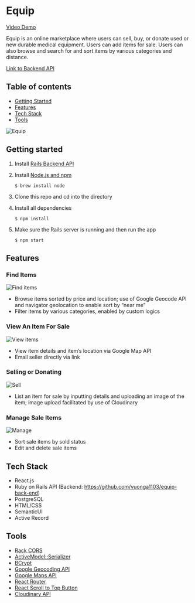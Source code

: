 # Equip
[Video Demo](https://www.youtube.com/watch?v=TLyb1NhYnUs&feature=youtu.be&ab_channel=AnhV)

Equip is an online marketplace where users can sell, buy, or donate used or new durable medical equipment. Users can add items for sale. Users can also browse and search for and sort items by various categories and distance.

[Link to Backend API](https://github.com/vuonga1103/equip-back-end)


## Table of contents
* [Getting Started](#getting-started)
* [Features](#features)
* [Tech Stack](#tech-stack)
* [Tools](#tools)

![Equip](https://i.ibb.co/d6141xr/equip.png)

<a name="getting-started"/>

## Getting started
1. Install [Rails Backend API](https://github.com/vuonga1103/equip-back-end)
2. Install [Node.js and npm](https://www.npmjs.com/get-npm)

    ```$ brew install node```
    
3. Clone this repo and cd into the directory
4. Install all dependencies

    ```$ npm install```

5. Make sure the Rails server is running and then run the app

    ```$ npm start```
    
<a name="features"/>

## Features

### Find Items
![Find items](https://i.ibb.co/fqjC139/sort.png)
* Browse items sorted by price and location; use of Google Geocode API and navigator geolocation to enable sort by “near me” 
* Filter items by various categories, enabled by custom logics

### View An Item For Sale
![View items](https://i.ibb.co/L8KNFbf/Screen-Shot-2020-09-27-at-1-25-41-PM.png)
* View item details and item’s location via Google Map API
* Email seller directly via link


### Selling or Donating
![Sell](https://i.ibb.co/pJ2tMhY/Screen-Shot-2020-09-27-at-1-26-17-PM.png)
* List an item for sale by inputting details and uploading an image of the item; image upload facilitated by use of Cloudinary

### Manage Sale Items
![Manage](https://i.ibb.co/qMZ3Kd8/Screen-Shot-2020-09-27-at-1-26-49-PM.png)
* Sort sale items by sold status
* Edit and delete sale items


<a name="tech-stack"/>

## Tech Stack
* React.js
* Ruby on Rails API (Backend: https://github.com/vuonga1103/equip-back-end)
* PostgreSQL
* HTML/CSS
* SemanticUI
* Active Record

<a name="tools"/>

## Tools
* [Rack CORS](https://github.com/cyu/rack-cors)
* [ActiveModel::Serializer](https://github.com/rails-api/active_model_serializers)
* [BCrypt](https://github.com/codahale/bcrypt-ruby)
* [Google Geocoding API](https://developers.google.com/maps/documentation/geocoding/start)
* [Google Maps API](https://developers.google.com/maps/documentation)
* [React Router](https://reacttraining.com/react-router/web/guides/quick-start)
* [React Scroll to Top Button](https://www.npmjs.com/package/react-scroll-up-button)
* [Cloudinary API](https://cloudinary.com/)
